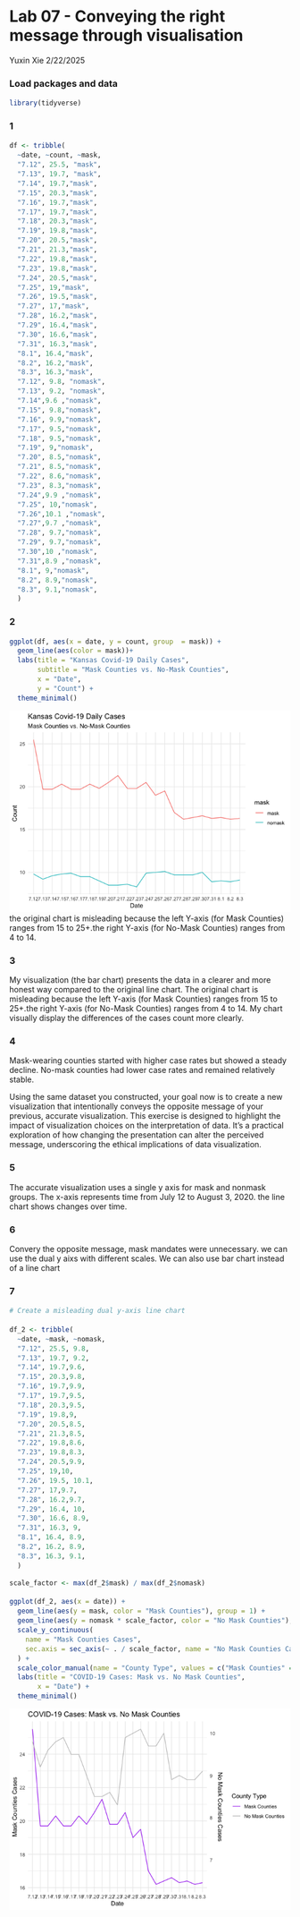 Lab 07 - Conveying the right message through visualisation
================
Yuxin Xie
2/22/2025

### Load packages and data

``` r
library(tidyverse) 
```

### 1

``` r
df <- tribble(
  ~date, ~count, ~mask,
  "7.12", 25.5, "mask",
  "7.13", 19.7, "mask",
  "7.14", 19.7,"mask",
  "7.15", 20.3,"mask",
  "7.16", 19.7,"mask",
  "7.17", 19.7,"mask",
  "7.18", 20.3,"mask",
  "7.19", 19.8,"mask",
  "7.20", 20.5,"mask",
  "7.21", 21.3,"mask",
  "7.22", 19.8,"mask",
  "7.23", 19.8,"mask",
  "7.24", 20.5,"mask",
  "7.25", 19,"mask",
  "7.26", 19.5,"mask",
  "7.27", 17,"mask",
  "7.28", 16.2,"mask",
  "7.29", 16.4,"mask",
  "7.30", 16.6,"mask",
  "7.31", 16.3,"mask",
  "8.1", 16.4,"mask",
  "8.2", 16.2,"mask",
  "8.3", 16.3,"mask",
  "7.12", 9.8, "nomask",
  "7.13", 9.2, "nomask",
  "7.14",9.6 ,"nomask",
  "7.15", 9.8,"nomask",
  "7.16", 9.9,"nomask",
  "7.17", 9.5,"nomask",
  "7.18", 9.5,"nomask",
  "7.19", 9,"nomask",
  "7.20", 8.5,"nomask",
  "7.21", 8.5,"nomask",
  "7.22", 8.6,"nomask",
  "7.23", 8.3,"nomask",
  "7.24",9.9 ,"nomask",
  "7.25", 10,"nomask",
  "7.26",10.1 ,"nomask",
  "7.27",9.7 ,"nomask",
  "7.28", 9.7,"nomask",
  "7.29", 9.7,"nomask",
  "7.30",10 ,"nomask",
  "7.31",8.9 ,"nomask",
  "8.1", 9,"nomask",
  "8.2", 8.9,"nomask",
  "8.3", 9.1,"nomask",
  )
```

### 2

``` r
ggplot(df, aes(x = date, y = count, group  = mask)) +
  geom_line(aes(color = mask))+
  labs(title = "Kansas Covid-19 Daily Cases",
       subtitle = "Mask Counties vs. No-Mask Counties",
       x = "Date",
       y = "Count") +
  theme_minimal()
```

![](lab-07_files/figure-gfm/unnamed-chunk-2-1.png)<!-- --> the original
chart is misleading because the left Y-axis (for Mask Counties) ranges
from 15 to 25+.the right Y-axis (for No-Mask Counties) ranges from 4 to
14.

### 3

My visualization (the bar chart) presents the data in a clearer and more
honest way compared to the original line chart. The original chart is
misleading because the left Y-axis (for Mask Counties) ranges from 15 to
25+.the right Y-axis (for No-Mask Counties) ranges from 4 to 14. My
chart visually display the differences of the cases count more clearly.

### 4

Mask-wearing counties started with higher case rates but showed a steady
decline. No-mask counties had lower case rates and remained relatively
stable.

Using the same dataset you constructed, your goal now is to create a new
visualization that intentionally conveys the opposite message of your
previous, accurate visualization. This exercise is designed to highlight
the impact of visualization choices on the interpretation of data. It’s
a practical exploration of how changing the presentation can alter the
perceived message, underscoring the ethical implications of data
visualization.

### 5

The accurate visualization uses a single y axis for mask and nonmask
groups. The x-axis represents time from July 12 to August 3, 2020. the
line chart shows changes over time.

### 6

Convery the opposite message, mask mandates were unnecessary. we can use
the dual y aixs with different scales. We can also use bar chart instead
of a line chart

### 7

``` r
# Create a misleading dual y-axis line chart

df_2 <- tribble(
  ~date, ~mask, ~nomask, 
  "7.12", 25.5, 9.8,
  "7.13", 19.7, 9.2,
  "7.14", 19.7,9.6,
  "7.15", 20.3,9.8,
  "7.16", 19.7,9.9,
  "7.17", 19.7,9.5,
  "7.18", 20.3,9.5,
  "7.19", 19.8,9,
  "7.20", 20.5,8.5,
  "7.21", 21.3,8.5,
  "7.22", 19.8,8.6,
  "7.23", 19.8,8.3,
  "7.24", 20.5,9.9,
  "7.25", 19,10,
  "7.26", 19.5, 10.1,
  "7.27", 17,9.7,
  "7.28", 16.2,9.7,
  "7.29", 16.4, 10,
  "7.30", 16.6, 8.9,
  "7.31", 16.3, 9,
  "8.1", 16.4, 8.9,
  "8.2", 16.2, 8.9,
  "8.3", 16.3, 9.1,
  )
```

``` r
scale_factor <- max(df_2$mask) / max(df_2$nomask)

ggplot(df_2, aes(x = date)) +
  geom_line(aes(y = mask, color = "Mask Counties"), group = 1) +
  geom_line(aes(y = nomask * scale_factor, color = "No Mask Counties"), group = 1) +
  scale_y_continuous(
    name = "Mask Counties Cases",
    sec.axis = sec_axis(~ . / scale_factor, name = "No Mask Counties Cases")
  ) +
  scale_color_manual(name = "County Type", values = c("Mask Counties" = "purple", "No Mask Counties" = "grey")) +
  labs(title = "COVID-19 Cases: Mask vs. No Mask Counties",
       x = "Date") +
  theme_minimal()
```

![](lab-07_files/figure-gfm/unnamed-chunk-4-1.png)<!-- -->
